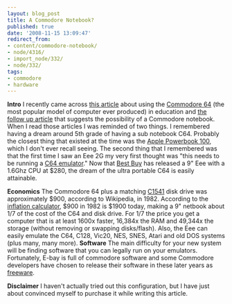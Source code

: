 ```yaml
---
layout: blog_post
title: A Commodore Notebook?
published: true
date: '2008-11-15 13:09:47'
redirect_from:
- content/commodore-notebook/
- node/4316/
- import_node/332/
- node/332/
tags:
- commodore
- hardware
---
```


**Intro** I recently came across [this article](http://akaimbatman.intelligentblogger.com/wordpress/archives/42) about using the [Commodore 64](http://en.wikipedia.org/wiki/C64) (the most popular model of computer ever produced) in education and [the follow up article](http://akaimbatman.intelligentblogger.com/wordpress/archives/41) that suggests the possibility of a Commodore notebook. When I read those articles I was reminded of two things. I remembered having a dream around 5th grade of having a sub notebook C64. Probably the closest thing that existed at the time was the [Apple Powerbook 100](http://en.wikipedia.org/wiki/PowerBook_100), which I don't ever recall seeing. The second thing that I remembered was that the first time I saw an Eee 2G my very first thought was "this needs to be running a [C64 emulator](http://www.viceteam.org/)." Now that [Best Buy](http://www.bestbuy.com/site/olspage.jsp?skuId=9050206&type=product&id=1218012526050) has released a 9" Eee with a 1.6Ghz CPU at $280, the dream of the ultra portable C64 is easily attainable. 

**Economics** The Commodore 64 plus a matching [C1541](http://en.wikipedia.org/wiki/Commodore_1541) disk drive was approximately $900, according to Wikipedia, in 1982. According to the [inflation calculator](http://www.westegg.com/inflation/), $900 in 1982 is $1900 today, making a 9" netbook about 1/7 of the cost of the C64 and disk drive. For 1/7 the price you get a computer that is at least 1600x faster, 16,384x the RAM and 49,344x the storage (without removing or swapping disks/flash). Also, the Eee can easily emulate the C64, C128, Vic20, NES, SNES, Atari and old DOS systems (plus many, many more). **Software** The main difficulty for your new system will be finding software that you can legally run on your emulators. Fortunately, E-bay is full of commodore software and some Commodore developers have chosen to release their software in these later years as [freeware](http://cbmfiles.com/geos/index.html). 

**Disclaimer** I haven't actually tried out this configuration, but I have just about convinced myself to purchase it while writing this article.
